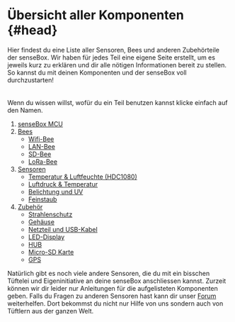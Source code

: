 # Übersicht aller Komponenten {#head}

<div class="description">Hier findest du eine Liste aller Sensoren, Bees und anderen Zubehörteile der senseBox. Wir haben für jedes Teil eine eigene Seite erstellt, um es jeweils kurz zu erklären und dir alle nötigen Informationen bereit zu stellen. So kannst du mit deinen Komponenten und der senseBox voll durchzustarten! </div>

<div class="line">
    <br>
    <br>
</div>

<div class="box_info">
    <i class="fa fa-info fa-fw" aria-hidden="true" style="color: #42acf3;"></i>
   Wenn du wissen willst, wofür du ein Teil benutzen kannst klicke einfach auf den Namen.
</div>

1. [senseBox MCU](sensebox-mcu.md)
2. [Bees](bees/README.md)
    + [Wifi-Bee](bees/wifi.md)
    + [LAN-Bee](bees/lan.md)
    + [SD-Bee](bees/sd.md)
    + [LoRa-Bee](bees/lora.md)
3. [Sensoren](sensoren/README.md)
    + [Temperatur & Luftfeuchte (HDC1080)](sensoren/hdc1080.md)
    + [Luftdruck & Temperatur](sensoren/luftdruck-temperatur.md)
    + [Belichtung und UV](sensoren/belichtung-und-uv.md)
    + [Feinstaub](sensoren/feinstaub.md)
4. [Zubehör](zubehoer/README.md)
    + [Strahlenschutz](zubehoer/strahlenschutz.md)
    + [Gehäuse](zubehoer/gehaeuse.md)
    + [Netzteil und USB-Kabel](zubehoer/netzteil-und-usb-kabel.md)
    + [LED-Display](zubehoer/led-display.md)
    + [HUB](zubehoer/hub.md)
    + [Micro-SD Karte](zubehoer/micro-sd-karte.md)
    + [GPS](zubehoer/gps.md)

Natürlich gibt es noch viele andere Sensoren, die du mit ein bisschen Tüftelei und Eigeninitiative an deine senseBox anschliessen kannst. Zurzeit können wir dir leider nur Anleitungen für die aufgelisteten Komponenten geben. Falls du Fragen zu anderen Sensoren hast kann dir unser [Forum](https://forum.sensebox.de/) weiterhelfen. Dort bekommst du nicht nur Hilfe von uns sondern auch von Tüftlern aus der ganzen Welt. 
